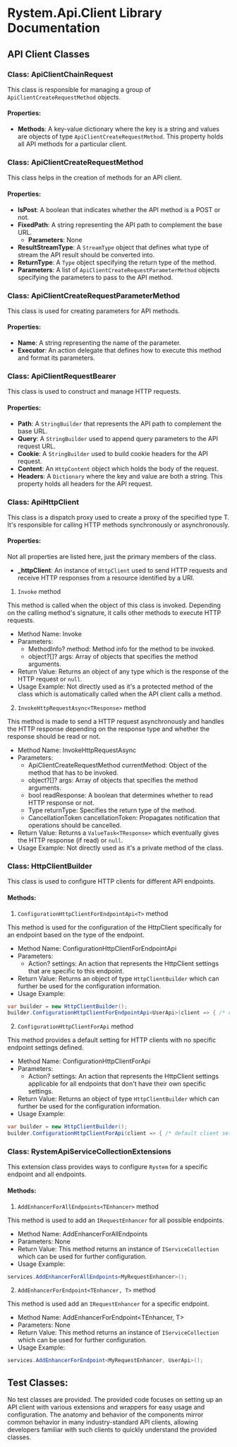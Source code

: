 # Rystem.Api.Client Library Documentation

## API Client Classes

### Class: ApiClientChainRequest<T>

This class is responsible for managing a group of `ApiClientCreateRequestMethod` objects.

#### Properties:

- **Methods**: A key-value dictionary where the key is a string and values are objects of type `ApiClientCreateRequestMethod`. This property holds all API methods for a particular client.

### Class: ApiClientCreateRequestMethod

This class helps in the creation of methods for an API client.

#### Properties:

- **IsPost**: A boolean that indicates whether the API method is a POST or not.
- **FixedPath**: A string representing the API path to complement the base URL.
    - **Parameters**: None
- **ResultStreamType**: A `StreamType` object that defines what type of stream the API result should be converted into.
- **ReturnType**: A `Type` object specifying the return type of the method.
- **Parameters**: A list of `ApiClientCreateRequestParameterMethod` objects specifying the parameters to pass to the API method.

### Class: ApiClientCreateRequestParameterMethod

This class is used for creating parameters for API methods.

#### Properties:

- **Name**: A string representing the name of the parameter.
- **Executor**: An action delegate that defines how to execute this method and format its parameters.

### Class: ApiClientRequestBearer

This class is used to construct and manage HTTP requests.

#### Properties:

- **Path**: A `StringBuilder` that represents the API path to complement the base URL.
- **Query**: A `StringBuilder` used to append query parameters to the API request URL.
- **Cookie**: A `StringBuilder` used to build cookie headers for the API request.
- **Content**: An `HttpContent` object which holds the body of the request.
- **Headers**: A `Dictionary` where the key and value are both a string. This property holds all headers for the API request.

### Class: ApiHttpClient<T>

This class is a dispatch proxy used to create a proxy of the specified type T. It's responsible for calling HTTP methods synchronously or asynchronously. 

#### Properties:
Not all properties are listed here, just the primary members of the class.

- **_httpClient**:  An instance of `HttpClient` used to send HTTP requests and receive HTTP responses from a resource identified by a URI.

1. `Invoke` method

This method is called when the object of this class is invoked. Depending on the calling method's signature, it calls other methods to execute HTTP requests.

- Method Name: Invoke
- Parameters:
   - MethodInfo? method: Method info for the method to be invoked.
   - object?[]? args: Array of objects that specifies the method arguments.
- Return Value: Returns an object of any type which is the response of the HTTP request or `null`.
- Usage Example: Not directly used as it's a protected method of the class which is automatically called when the API client calls a method.

2. `InvokeHttpRequestAsync<TResponse>` method

This method is made to send a HTTP request asynchronously and handles the HTTP response depending on the response type and whether the response should be read or not.

- Method Name: InvokeHttpRequestAsync<TResponse>
- Parameters:
   - ApiClientCreateRequestMethod currentMethod: Object of the method that has to be invoked.
   - object?[]? args: Array of objects that specifies the method arguments.
   - bool readResponse: A boolean that determines whether to read HTTP response or not.
   - Type returnType: Specifies the return type of the method.
   - CancellationToken cancellationToken: Propagates notification that operations should be cancelled.
- Return Value: Returns a `ValueTask<TResponse>` which eventually gives the HTTP response (if read) or `null`.
- Usage Example: Not directly used as it's a private method of the class.

### Class: HttpClientBuilder

This class is used to configure HTTP clients for different API endpoints.

#### Methods: 

1. `ConfigurationHttpClientForEndpointApi<T>` method

This method is used for the configuration of the HttpClient specifically for an endpoint based on the type of the endpoint.

- Method Name: ConfigurationHttpClientForEndpointApi<T>
- Parameters:
   - Action<HttpClient>? settings: An action that represents the HttpClient settings that are specific to this endpoint.
- Return Value: Returns an object of type `HttpClientBuilder` which can further be used for the configuration information.
- Usage Example:

```csharp
var builder = new HttpClientBuilder();
builder.ConfigurationHttpClientForEndpointApi<UserApi>(client => { /* client settings */ });
```

2. `ConfigurationHttpClientForApi` method

This method provides a default setting for HTTP clients with no specific endpoint settings defined.

- Method Name: ConfigurationHttpClientForApi
- Parameters:
   - Action<HttpClient>? settings: An action that represents the HttpClient settings applicable for all endpoints that don't have their own specific settings.
- Return Value: Returns an object of type `HttpClientBuilder` which can further be used for the configuration information.
- Usage Example:

```csharp
var builder = new HttpClientBuilder();
builder.ConfigurationHttpClientForApi(client => { /* default client settings */ });
```

### Class: RystemApiServiceCollectionExtensions

This extension class provides ways to configure `Rystem` for a specific endpoint and all endpoints. 

#### Methods:

1. `AddEnhancerForAllEndpoints<TEnhancer>` method

This method is used to add an `IRequestEnhancer` for all possible endpoints. 

- Method Name: AddEnhancerForAllEndpoints<TEnhancer>
- Parameters: None
- Return Value: This method returns an instance of `IServiceCollection` which can be used for further configuration.
- Usage Example:

```csharp
services.AddEnhancerForAllEndpoints<MyRequestEnhancer>();
```

2. `AddEnhancerForEndpoint<TEnhancer, T>` method

This method is used add an `IRequestEnhancer` for a specific endpoint.

- Method Name: AddEnhancerForEndpoint<TEnhancer, T>
- Parameters: None
- Return Value: This method returns an instance of `IServiceCollection` which can be used for further configuration.
- Usage Example:

```csharp
services.AddEnhancerForEndpoint<MyRequestEnhancer, UserApi>();
```

## Test Classes:

No test classes are provided. The provided code focuses on setting up an API client with various extensions and wrappers for easy usage and configuration. The anatomy and behavior of the components mirror common behavior in many industry-standard API clients, allowing developers familiar with such clients to quickly understand the provided classes.